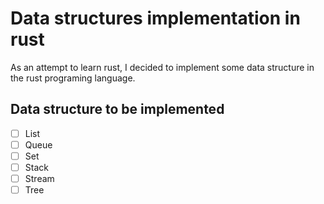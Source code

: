 # Data structures implementation in rust

As an attempt to learn rust, I decided to implement some data structure in the rust programing language.

## Data structure to be implemented
- [ ] List
- [ ] Queue
- [ ] Set
- [ ] Stack
- [ ] Stream
- [ ] Tree
